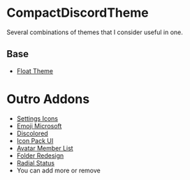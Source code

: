 # CompactDiscordTheme
Several combinations of themes that I consider useful in one.

## Base
* [Float Theme](https://github.com/maenDisease/BetterDiscordStuff/tree/main/Themes/Float)

# Outro Addons
* [Settings Icons](https://mwittrien.github.io/BetterDiscordAddons/Themes/_res/SettingsIcons.css)
* [Emoji Microsoft](https://mwittrien.github.io/BetterDiscordAddons/Themes/EmojiReplace/base/Microsoft.css)
* [Discolored](https://nyri4.github.io/Discolored/main.css)
* [Icon Pack UI](https://warrayquipsome.github.io/Chillax/Addons/IconPackEdited.css)
* [Avatar Member List](https://warrayquipsome.github.io/Chillax/Addons/AvatarOnlyMemberList.css)
* [Folder Redesign](https://warrayquipsome.github.io/Chillax/Addons/FolderRedesign.css)
* [Radial Status](https://discordstyles.github.io/RadialStatus/dist/RadialStatus.css)
* You can add more or remove
